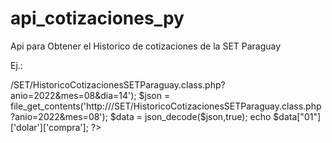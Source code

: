 # api_cotizaciones_py
Api para Obtener el Historico de cotizaciones de la SET Paraguay

Ej.: 

<?php

  //$json =  file_get_contents('http://<IP_TU_SERVIDOR>/SET/HistoricoCotizacionesSETParaguay.class.php?anio=2022&mes=08&dia=14');

  $json =  file_get_contents('http://<IP_TU_SERVIDOR>/SET/HistoricoCotizacionesSETParaguay.class.php?anio=2022&mes=08');

  $data = json_decode($json,true);
    
  echo $data["01"]['dolar']['compra'];

?>


